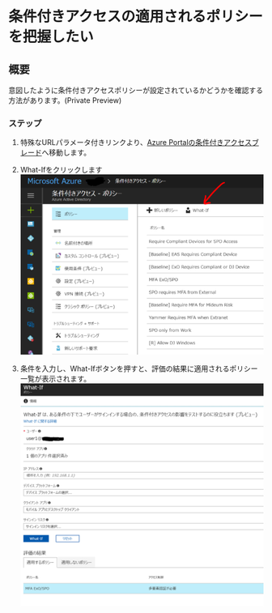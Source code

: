 # 条件付きアクセスの適用されるポリシーを把握したい

## 概要
意図したように条件付きアクセスポリシーが設定されているかどうかを確認する方法があります。(Private Preview)

### ステップ
1. 特殊なURLパラメータ付きリンクより、[Azure Portalの条件付きアクセスブレード](https://portal.azure.com/?microsoft_aad_iam_blockunsupportedclientapps=true&microsoft_aad_iam_whatif=true&l=ja.ja-jp#blade/Microsoft_AAD_IAM/ConditionalAccessBlade/Policies)へ移動します。


2. What-Ifをクリックします
![](2017-12-14-23-23-30.png)

3. 条件を入力し、What-Ifボタンを押すと、評価の結果に適用されるポリシー一覧が表示されます。
![](2017-12-14-23-22-34.png)